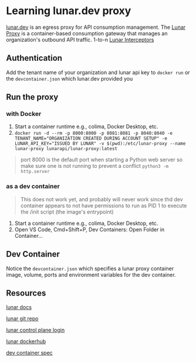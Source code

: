 # Learning lunar.dev proxy

[lunar.dev](https://lunar.dev) is an egress proxy for API consumption management. The [Lunar Proxy](https://docs.lunar.dev/quick-start/#lunar-proxy-installation) is a container-based consumption gateway that manages an organization's outbound API traffic. 1-to-n [Lunar Interceptors](https://docs.lunar.dev/quick-start/#lunar-interceptor-installation)

## Authentication

Add the tenant name of your organization and lunar api key to `docker run` or the `devcontainer.json` which lunar.dev provided you

## Run the proxy

### with Docker

1. Start a container runtime e.g., colima, Docker Desktop, etc.
1. `docker run -d --rm -p 8000:8000 -p 8081:8081 -p 8040:8040 -e TENANT_NAME="ORGANIZATION CREATED DURING ACCOUNT SETUP" -e LUNAR_API_KEY="ISSUED BY LUNAR" -v $(pwd):/etc/lunar-proxy --name lunar-proxy lunarapi/lunar-proxy:latest`

> port 8000 is the default port when starting a Python web server so make sure one is not running to prevent a conflict `python3 -m http.server`

### as a dev container

> This does not work yet, and probably will never work since thd dev container appears to not have permissions
> to run as PID 1 to execute the /init script (the image's entrypoint)

1. Start a container runtime e.g., colima, Docker Desktop, etc.
1. Open VS Code, Cmd+Shift+P, Dev Containers: Open Folder in Container...

## Dev Container

Notice the `devcontainer.json` which specifies a lunar proxy container image, volume, ports and environment variables for the dev container.

## Resources

[lunar docs](https://docs.lunar.dev/)

[lunar git repo](https://github.com/TheLunarCompany/lunar)

[lunar control plane login](https://app.lunar.dev/)

[lunar dockerhub](https://hub.docker.com/r/lunarapi/lunar-proxy/tags)

[dev container spec](https://containers.dev/implementors/json_reference/)